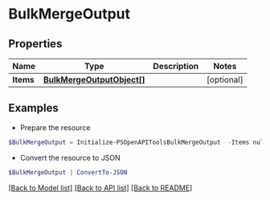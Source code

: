 # BulkMergeOutput
## Properties

Name | Type | Description | Notes
------------ | ------------- | ------------- | -------------
**Items** | [**BulkMergeOutputObject[]**](BulkMergeOutputObject.md) |  | [optional] 

## Examples

- Prepare the resource
```powershell
$BulkMergeOutput = Initialize-PSOpenAPIToolsBulkMergeOutput  -Items null
```

- Convert the resource to JSON
```powershell
$BulkMergeOutput | ConvertTo-JSON
```

[[Back to Model list]](../README.md#documentation-for-models) [[Back to API list]](../README.md#documentation-for-api-endpoints) [[Back to README]](../README.md)

